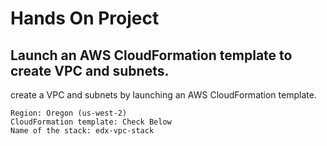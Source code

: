 # Hands On Project

## Launch an AWS CloudFormation template to create VPC and subnets.
create a VPC and subnets by launching an AWS CloudFormation template.

```
Region: Oregon (us-west-2)
CloudFormation template: Check Below
Name of the stack: edx-vpc-stack
```
